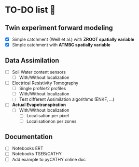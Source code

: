 # TO-DO list 📝

## Twin experiment forward modeling 
- [x] Simple catchment (Weill et al.) with **ZROOT spatially variable**
- [x] Simple catchment with **ATMBC spatially variable**

## Data Assimilation 
- [ ] Soil Water content sensors
  - [ ]  With/Without localization
- [ ] Electrical Resistivity Tomography
  - [ ] Single profile/2 profiles 
  - [ ] With/Without localization
  - [ ] Test different Assimilation algorithms (ENKF, ...)
- [ ] **Actual Evapotranspiration**
  - [ ] With/Without localization
    - [ ] Localisation per pixel
    - [ ] Localisationon per zones

## Documentation
- [ ] Notebooks ERT
- [ ] Notebooks TSEB/CATHY
- [ ] Add example to pyCATHY online doc
